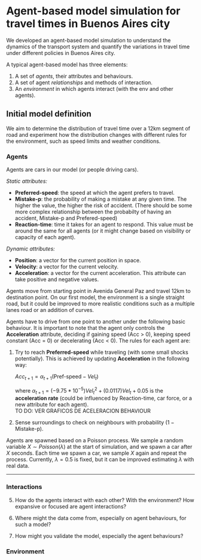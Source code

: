 # Agent-based model simulation for travel times in Buenos Aires city
We developed an agent-based model simulation to understand the dynamics of the transport system and quantify the variations in travel time  under different policies in Buenos Aires city.

A typical agent-based model has three elements:

1. A set of *agents*, their attributes and behaviours.
2. A set of agent *relationships* and methods of interaction.
3. An *environment* in which agents interact (with the env and other agents).

## Initial model definition
 We aim to determine the distribution of travel time over a 12km segment of road and experiment how the distribution changes with different rules for the environment, such as speed limits and weather conditions.
 

### Agents
Agents are cars in our model (or people driving cars).   
  
*Static attributes:*
- **Preferred-speed**: the speed at which the agent prefers to travel.
- **Mistake-p**: the probability of making a mistake at any given time. The higher the value, the higher the risk of accident. (There should be some more complex relationship between the probabilty of having an accident, Mistake-p and Prefered-speed) 
- **Reaction-time**: time it takes for an agent to respond. This value must be around the same for all agents (or it might change based on visibility or capacity of each agent).  

*Dynamic attributes:* 
- **Position**: a vector for the current position in space.
- **Velocity**: a vector for the current velocity.
- **Acceleration**: a vector for the current acceleration. This attribute can take positive and negative values.
  

Agents move from starting point in Avenida General Paz and travel 12km to destination point. On our first model, the environment is a single straight road, but it could be improved to more realistic conditions such as a multiple lanes road or an addition of curves.

Agents have to drive from one point to another under the following basic behaviour. It is important to note that the agent only controls the **Acceleration** attribute, deciding if gaining speed (Acc > 0), keeping speed constant (Acc = 0) or decelerating (Acc < 0). The rules for each agent are:
1. Try to reach **Preferred-speed** while traveling (with some small shocks potentially). This is achieved by updating **Acceleration** in the following way: 

    $Acc_{t+1} = \alpha_{t+1}(\text{Pref-speed} - Vel_{t})$  
 
    where $\alpha_{t+1} = (-9.75*10^{-5})Vel_t^2 + (0.0117)Vel_t + 0.05$ is the **acceleration rate** (could be influenced by Reaction-time, car force, or a new attribute for each agent).   
    TO DO: VER GRAFICOS DE ACELERACION BEHAVIOUR

2. Sense surroundings to check on neighbours with probability $(1- \text{Mistake-p})$. 


Agents are spawned based on a Poisson process. We sample a random variable $X \sim Poisson(\lambda)$ at the start of simulation, and we spawn a car after $X$ seconds. Each time we spawn a car, we sample $X$ again and repeat the process. Currently, $\lambda=0.5$ is fixed, but it can be improved estimating $\lambda$ with real data.

---

### Interactions

5. How do the agents interact with each other? With the
environment? How expansive or focused are agent
interactions?

6. Where might the data come from, especially on agent
behaviours, for such a model?

7. How might you validate the model, especially the agent
behaviours?

### Environment